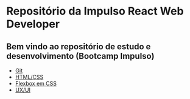 # Repositório da Impulso React Web Developer

## Bem vindo ao repositório de estudo e desenvolvimento (Bootcamp Impulso)

- [Git](https://github.com/tignofil/impulso-react-web-developer/tree/master/git)
- [HTML/CSS](https://github.com/tignofil/impulso-react-web-developer/tree/master/html)
- [Flexbox em CSS](https://github.com/tignofil/impulso-react-web-developer/tree/master/flexbox)
- [UX/UI](https://github.com/tignofil/impulso-react-web-developer/tree/master/ux_ui)
